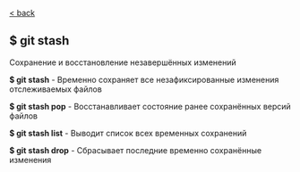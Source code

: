 [< back](./readme.md)

## $ git stash

Сохранение и восстановление незавершённых изменений

**$ git stash** - Временно сохраняет все незафиксированные изменения отслеживаемых файлов

**$ git stash pop** - Восстанавливает состояние ранее сохранённых версий файлов

**$ git stash list** - Выводит список всех временных сохранений

**$ git stash drop** - Сбрасывает последние временно сохранённыe изменения